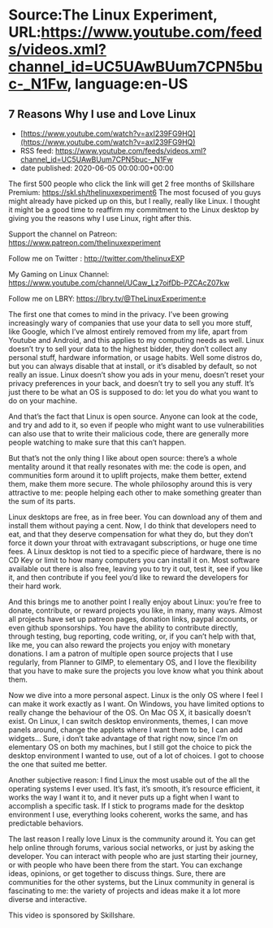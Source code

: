 # Source:The Linux Experiment, URL:https://www.youtube.com/feeds/videos.xml?channel_id=UC5UAwBUum7CPN5buc-_N1Fw, language:en-US

## 7 Reasons Why I use and Love Linux
 - [https://www.youtube.com/watch?v=axI239FG9HQ](https://www.youtube.com/watch?v=axI239FG9HQ)
 - RSS feed: https://www.youtube.com/feeds/videos.xml?channel_id=UC5UAwBUum7CPN5buc-_N1Fw
 - date published: 2020-06-05 00:00:00+00:00

The first 500 people who click the link will get 2 free months of Skillshare Premium: https://skl.sh/thelinuxexperiment6
The most focused of you guys might already have picked up on this, but I really, really like Linux. I thought it might be a good time to reaffirm my commitment to the Linux desktop by giving you the reasons why I use Linux, right after this.

Support the channel on Patreon: 
https://www.patreon.com/thelinuxexperiment

Follow me on Twitter : http://twitter.com/thelinuxEXP

My Gaming on Linux Channel: https://www.youtube.com/channel/UCaw_Lz7oifDb-PZCAcZ07kw

Follow me on LBRY: https://lbry.tv/@TheLinuxExperiment:e

The first one that comes to mind in the privacy. I’ve been growing increasingly wary of companies that use your data to sell you more stuff, like Google, which I’ve almost entirely removed from my life, apart from Youtube and Android, and this applies to my computing needs as well. Linux doesn’t try to sell your data to the highest bidder, they don’t collect any personal stuff, hardware information, or usage habits. Well some distros do, but you can always disable that at install, or it’s disabled by default, so not really an issue. Linux doesn’t show you ads in your menu, doesn’t reset your privacy preferences in your back, and doesn’t try to sell you any stuff. It’s just there to be what an OS is supposed to do: let you do what you want to do on your machine.

And that’s the fact that Linux is open source. Anyone can look at the code, and try and add to it, so even if people who might want to use vulnerabilities can also use that to write their malicious code, there are generally more people watching to make sure that this can’t happen.

But that’s not the only thing I like about open source: there’s a whole mentality around it that really resonates with me: the code is open, and communities form around it to uplift projects, make them better, extend them, make them more secure. The whole philosophy around this is very attractive to me: people helping each other to make something greater than the sum of its parts.


Linux desktops are free, as in free beer. You can download any of them and install them without paying a cent. Now, I do think that developers need to eat, and that they deserve compensation for what they do, but they don’t force it down your throat with extravagant subscriptions, or huge one time fees. A Linux desktop is not tied to a specific piece of hardware, there is no CD Key or limit to how many computers you can install it on. Most software available out there is also free, leaving you to try it out, test it, see if you like it, and then contribute if you feel you’d like to reward the developers for their hard work.


And this brings me to another point I really enjoy about Linux: you’re free to donate, contribute, or reward projects you like, in many, many ways. Almost all projects have set up patreon pages, donation links, paypal accounts, or even github sponsorships. You have the ability to contribute directly, through testing, bug reporting, code writing, or, if you can’t help with that, like me, you can also reward the projects you enjoy with monetary donations. I am a patron of multiple open source projects that I use regularly, from Planner to GIMP, to elementary OS, and I love the flexibility that you have to make sure the projects you love know what you think about them.

Now we dive into a more personal aspect. Linux is the only OS where I feel I can make it work exactly as I want. On Windows, you have limited options to really change the behaviour of the OS. On Mac OS X, it basically doesn’t exist. On Linux, I can switch desktop environments, themes, I can move panels around, change the applets where I want them to be, I can add widgets… Sure, i don’t take advantage of that right now, since I’m on elementary OS on both my machines, but I still got the choice to pick the desktop environment I wanted to use, out of a lot of choices. I got to choose the one that suited me better.

Another subjective reason: I find Linux the most usable out of the all the operating systems I ever used. It’s fast, it’s smooth, it’s resource efficient, it works the way I want it to, and it never puts up a fight when I want to accomplish a specific task. If I stick to programs made for the desktop environment I use, everything looks coherent, works the same, and has predictable behaviors.

The last reason I really love Linux is the community around it. You can get help online through forums, various social networks, or just by asking the developer. You can interact with people who are just starting their journey, or with people who have been there from the start. You can exchange ideas, opinions, or get together to discuss things. Sure, there are communities for the other systems, but the Linux community in general is fascinating to me: the variety of projects and ideas make it a lot more diverse and interactive.

This video is sponsored by Skillshare.

